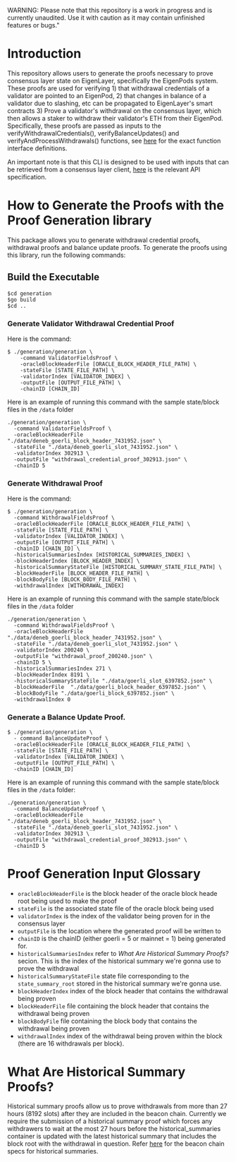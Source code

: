 WARNING: Please note that this repository is a work in progress and is currently unaudited. Use it with caution as it may contain unfinished features or bugs."
# Introduction
This repository allows users to generate the proofs necessary to prove consensus layer state on EigenLayer, specifically the EigenPods system.  These proofs are used for verifying 1) that withdrawal credentials of a validator are pointed to an EigenPod, 2) that changes in balance of a validator due to slashing, etc can be propagated to EigenLayer's smart contracts 3) Prove a validator's withdrawal on the consensus layer, which then allows a staker to withdraw their validator's ETH from their EigenPod. Specifically, these proofs are passed as inputs to the verifyWithdrawalCredentials(), verifyBalanceUpdates() and verifyAndProcessWithdrawals() functions, see [here](https://github.com/Layr-Labs/eigenlayer-contracts/blob/master/src/contracts/interfaces/IEigenPod.sol) for the exact function interface definitions.

An important note is that this CLI is designed to be used with inputs that can be retrieved from a consensus layer client, [here](https://ethereum.github.io/beacon-APIs/) is the relevant API specification.


# How to Generate the Proofs with the Proof Generation library
This package allows you to generate withdrawal credential proofs, withdrawal proofs and balance update proofs. To generate the proofs using this library, run the following commands:

## Build the Executable

```
$cd generation
$go build
$cd ..
```

### Generate Validator Withdrawal Credential Proof
Here is the command:
```
$ ./generation/generation \
    -command ValidatorFieldsProof \
    -oracleBlockHeaderFile [ORACLE_BLOCK_HEADER_FILE_PATH] \
    -stateFile [STATE_FILE_PATH] \
    -validatorIndex [VALIDATOR_INDEX] \
    -outputFile [OUTPUT_FILE_PATH] \
    -chainID [CHAIN_ID]
```
Here is an example of running this command with the sample state/block files in the `/data` folder
```
./generation/generation \
  -command ValidatorFieldsProof \
  -oracleBlockHeaderFile "./data/deneb_goerli_block_header_7431952.json" \
  -stateFile "./data/deneb_goerli_slot_7431952.json" \
  -validatorIndex 302913 \
  -outputFile "withdrawal_credential_proof_302913.json" \
  -chainID 5
```
### Generate Withdrawal Proof
Here is the command:
```
$ ./generation/generation \
  -command WithdrawalFieldsProof \
  -oracleBlockHeaderFile [ORACLE_BLOCK_HEADER_FILE_PATH] \
  -stateFile [STATE_FILE_PATH] \
  -validatorIndex [VALIDATOR_INDEX] \
  -outputFile [OUTPUT_FILE_PATH] \
  -chainID [CHAIN_ID] \
  -historicalSummariesIndex [HISTORICAL_SUMMARIES_INDEX] \
  -blockHeaderIndex [BLOCK_HEADER_INDEX] \
  -historicalSummaryStateFile [HISTORICAL_SUMMARY_STATE_FILE_PATH] \
  -blockHeaderFile [BLOCK_HEADER_FILE_PATH] \
  -blockBodyFile [BLOCK_BODY_FILE_PATH] \
  -withdrawalIndex [WITHDRAWAL_INDEX]
```
Here is an example of running this command with the sample state/block files in the `/data` folder

```
./generation/generation \
  -command WithdrawalFieldsProof \
  -oracleBlockHeaderFile "./data/deneb_goerli_block_header_7431952.json" \
  -stateFile "./data/deneb_goerli_slot_7431952.json" \
  -validatorIndex 200240 \
  -outputFile "withdrawal_proof_200240.json" \
  -chainID 5 \
  -historicalSummariesIndex 271 \
  -blockHeaderIndex 8191 \
  -historicalSummaryStateFile "./data/goerli_slot_6397852.json" \
  -blockHeaderFile  "./data/goerli_block_header_6397852.json" \
  -blockBodyFile "./data/goerli_block_6397852.json" \
  -withdrawalIndex 0
```

### Generate a Balance Update Proof.  
```
$ ./generation/generation \
  - command BalanceUpdateProof \
  -oracleBlockHeaderFile [ORACLE_BLOCK_HEADER_FILE_PATH] \
  -stateFile [STATE_FILE_PATH] \
  -validatorIndex [VALIDATOR_INDEX] \
  -outputFile [OUTPUT_FILE_PATH] \
  -chainID [CHAIN_ID]
```
Here is an example of running this command with the sample state/block files in the `/data` folder:
```
./generation/generation \
  -command BalanceUpdateProof \
  -oracleBlockHeaderFile "./data/deneb_goerli_block_header_7431952.json" \
  -stateFile "./data/deneb_goerli_slot_7431952.json" \
  -validatorIndex 302913 \
  -outputFile "withdrawal_credential_proof_302913.json" \
  -chainID 5
```

# Proof Generation Input Glossary
- `oracleBlockHeaderFile` is the block header of the oracle block heade root being used to make the proof
- `stateFile` is the associated state file of the oracle block being used
- `validatorIndex` is the index of the validator being proven for in the consensus layer
- `outputFile` is the location where the generated proof will be written to
- `chainID` is the chainID (either goerli = 5 or mainnet = 1) being generated for.
- `historicalSummariesIndex` refer to *What Are Historical Summary Proofs?* secion.  This is the index of the historical summary we're gonna use to prove the withdrawal
- `historicalSummaryStateFile` state file corresponding to the `state_summary_root` stored in the historical summary we're gonna use.
- `blockHeaderIndex` index of the block header that contains the withdrawal being proven
- `blockHeaderFile` file containing the block header that contains the withdrawal being proven
- `blockBodyFile` file containing the block body that contains the withdrawal being proven
- `withdrawalIndex` index of the withdrawal being proven within the block (there are 16 withdrawals per block).



# What Are Historical Summary Proofs?
Historical summary proofs allow us to prove withdrawals from more than 27 hours (8192 slots) after they are included in the beacon chain. Currently we require the submission of a historical summary proof which forces any withdrawers to wait at the most 27 hours before the historical_summaries container is updated with the latest historical summary that includes the block root with the withdrawal in question.  Refer [here](https://github.com/ethereum/consensus-specs/blob/dev/specs/capella/beacon-chain.md#historicalsummary) for the beacon chain specs for historical summaries. 





